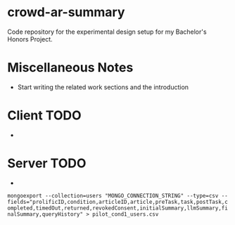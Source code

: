 # crowd-ar-summary
Code repository for the experimental design setup for my Bachelor's Honors Project.

# Miscellaneous Notes
- Start writing the related work sections and the introduction

# Client TODO
- 

# Server TODO
- 

``mongoexport --collection=users "MONGO_CONNECTION_STRING" --type=csv --fields="prolificID,condition,articleID,article,preTask,task,postTask,completed,timedOut,returned,revokedConsent,initialSummary,llmSummary,finalSummary,queryHistory" > pilot_cond1_users.csv``
